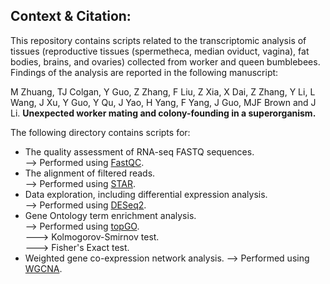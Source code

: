 ## Context & Citation:   
This repository contains scripts related to the transcriptomic analysis of tissues (reproductive tissues (spermetheca, median oviduct, vagina), fat bodies, brains, and ovaries) collected from worker and queen bumblebees. Findings of the analysis are reported in the following manuscript:   

M Zhuang, TJ Colgan, Y Guo, Z Zhang, F Liu, Z Xia, X Dai, Z Zhang, Y Li, L Wang, J Xu, Y Guo, Y Qu, J Yao, H Yang, F Yang, J Guo, MJF Brown and J Li. 
<b>Unexpected worker mating and colony-founding in a superorganism.</b>  

The following directory contains scripts for:  
- The quality assessment of RNA-seq FASTQ sequences.  
--> Performed using [FastQC](https://www.bioinformatics.babraham.ac.uk/projects/fastqc/).   
- The alignment of filtered reads.  
--> Performed using [STAR](https://github.com/alexdobin/STAR).  
- Data exploration, including differential expression analysis.    
--> Performed using [DESeq2](https://bioconductor.org/packages/release/bioc/html/DESeq2.html).  
- Gene Ontology term enrichment analysis.  
--> Performed using [topGO](https://bioconductor.org/packages/release/bioc/html/topGO.html).  
---> Kolmogorov-Smirnov test.  
---> Fisher's Exact test. 
- Weighted gene co-expression network analysis.
--> Performed using [WGCNA](https://cran.r-project.org/web/packages/WGCNA/index.html).  
